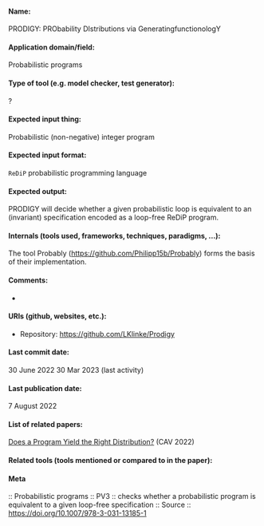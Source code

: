 #### Name:
PRODIGY: PRObability DIstributions via GeneratingfunctionologY

#### Application domain/field:
Probabilistic programs

#### Type of tool (e.g. model checker, test generator):
?

#### Expected input thing:
Probabilistic (non-negative) integer program

#### Expected input format:
`ReDiP` probabilistic programming language

#### Expected output:
PRODIGY will decide whether a given probabilistic loop is equivalent to an (invariant) specification encoded as a loop-free ReDiP program.

#### Internals (tools used, frameworks, techniques, paradigms, ...):
The tool Probably (https://github.com/Philipp15b/Probably) forms the basis of their implementation.

#### Comments:
-

#### URIs (github, websites, etc.):
- Repository: https://github.com/LKlinke/Prodigy

#### Last commit date:
30 June 2022
30 Mar 2023 (last activity)

#### Last publication date:
7 August 2022

#### List of related papers:
[Does a Program Yield the Right Distribution?](https://doi.org/10.1007/978-3-031-13185-1_5) (CAV 2022)

#### Related tools (tools mentioned or compared to in the paper):


#### Meta
:: Probabilistic programs
:: PV3 :: checks whether a probabilistic program is equivalent to a given loop-free specification
:: Source :: https://doi.org/10.1007/978-3-031-13185-1
